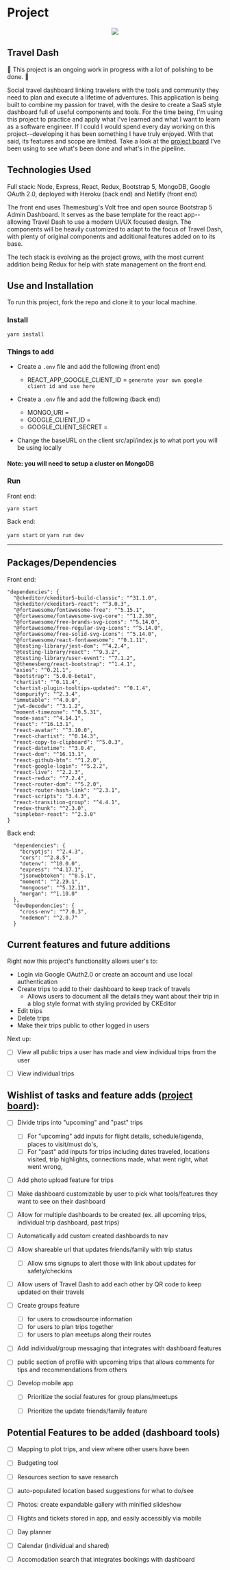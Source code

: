 # Project

<p align="center">
  <img src="https://i.imgur.com/NnwcESE.png">
</p>

## Travel Dash

:construction:
This project is an ongoing work in progress with a lot of polishing to be done.
:construction: 

Social travel dashboard linking travelers with the tools and community they need to plan and execute a lifetime of adventures. This application is being built to combine my passion for travel, with the desire to create a SaaS style dashboard full of useful components and tools. For the time being, I'm using this project to practice and apply what I've learned and what I want to learn as a software engineer. If I could I would spend every day working on this project--developing it has been something I have truly enjoyed. With that said, its features and scope are limited. Take a look at the [project board](https://github.com/JeremySeckinger/Travel-Dash-Node-React/projects/1) I've been using to see what's been done and what's in the pipeline.

## Technologies Used

Full stack: Node, Express, React, Redux, Bootstrap 5, MongoDB, Google OAuth 2.0, deployed with Heroku (back end) and Netlify (front end)

The front end uses Themesburg's Volt free and open source Bootstrap 5 Admin Dashboard. It serves as the base template for the react app--allowing Travel Dash to use a modern UI/UX focused design. The components will be heavily customized to adapt to the focus of Travel Dash, with plenty of original components and additional features added on to its base. 

The tech stack is evolving as the project grows, with the most current addition being Redux for help with state management on the front end. 

## Use and Installation

To run this project, fork the repo and clone it to your local machine.

### Install

`yarn install`

### Things to add

- Create a `.env` file and add the following (front end)
  - REACT_APP_GOOGLE_CLIENT_ID = `generate your own google client id and use here`

- Create a `.env` file and add the following (back end)
  - MONGO_URI = 
  - GOOGLE_CLIENT_ID = 
  - GOOGLE_CLIENT_SECRET = 

- Change the baseURL on the client src/api/index.js to what port you will be using locally

#### Note: you will need to setup a cluster on MongoDB

### Run

Front end:

`yarn start`

Back end:

`yarn start`
or 
`yarn run dev`

---

## Packages/Dependencies

Front end:

    "dependencies": {
      "@ckeditor/ckeditor5-build-classic": "^31.1.0",
      "@ckeditor/ckeditor5-react": "^3.0.3",
      "@fortawesome/fontawesome-free": "^5.15.1",
      "@fortawesome/fontawesome-svg-core": "^1.2.30",
      "@fortawesome/free-brands-svg-icons": "^5.14.0",
      "@fortawesome/free-regular-svg-icons": "^5.14.0",
      "@fortawesome/free-solid-svg-icons": "^5.14.0",
      "@fortawesome/react-fontawesome": "^0.1.11",
      "@testing-library/jest-dom": "^4.2.4",
      "@testing-library/react": "^9.3.2",
      "@testing-library/user-event": "^7.1.2",
      "@themesberg/react-bootstrap": "^1.4.1",
      "axios": "^0.21.1",
      "bootstrap": "5.0.0-beta1",
      "chartist": "^0.11.4",
      "chartist-plugin-tooltips-updated": "^0.1.4",
      "dompurify": "^2.3.4",
      "immutable": "^4.0.0",
      "jwt-decode": "^3.1.2",
      "moment-timezone": "^0.5.31",
      "node-sass": "^4.14.1",
      "react": "^16.13.1",
      "react-avatar": "^3.10.0",
      "react-chartist": "^0.14.3",
      "react-copy-to-clipboard": "^5.0.3",
      "react-datetime": "^3.0.4",
      "react-dom": "^16.13.1",
      "react-github-btn": "^1.2.0",
      "react-google-login": "^5.2.2",
      "react-live": "^2.2.3",
      "react-redux": "^7.2.4",
      "react-router-dom": "^5.2.0",
      "react-router-hash-link": "^2.3.1",
      "react-scripts": "3.4.3",
      "react-transition-group": "^4.4.1",
      "redux-thunk": "^2.3.0",
      "simplebar-react": "^2.3.0"
    }
  
Back end:

      "dependencies": {
        "bcryptjs": "^2.4.3",
        "cors": "^2.8.5",
        "dotenv": "^10.0.0",
        "express": "^4.17.1",
        "jsonwebtoken": "^8.5.1",
        "moment": "^2.29.1",
        "mongoose": "^5.12.11",
        "morgan": "^1.10.0"
      },
      "devDependencies": {
        "cross-env": "^7.0.3",
        "nodemon": "^2.0.7"
      }

## Current features and future additions

Right now this project's functionality allows user's to:
- Login via Google OAuth2.0 or create an account and use local authentication
- Create trips to add to their dashboard to keep track of travels 
    - Allows users to document all the details they want about their trip in a blog style format with styling provided by CKEditor
- Edit trips
- Delete trips
- Make their trips public to other logged in users

Next up:
- [ ] View all public trips a user has made and view individual trips from the user
- [ ] View individual trips


## Wishlist of tasks and feature adds ([project board](https://github.com/JeremySeckinger/Travel-Dash-Node-React/projects/1)):
    
   - [ ] Divide trips into "upcoming" and "past" trips 
        - [ ] For "upcoming" add inputs for flight details, schedule/agenda, places to visit/must do's,
        - [ ] For "past" add inputs for trips including dates traveled, locations visited, trip highlights, connections made, what went right, what went wrong, 
   - [ ] Add photo upload feature for trips 

   - [ ] Make dashboard customizable by user to pick what tools/features they want to see on their dashboard
   - [ ] Allow for multiple dashboards to be created (ex. all upcoming trips, individual trip dashboard, past trips)
   - [ ] Automatically add custom created dashboards to nav 

   - [ ] Allow shareable url that updates friends/family with trip status 
        - [ ] Allow sms signups to alert those with link about updates for safety/checkins
   - [ ] Allow users of Travel Dash to add each other by QR code to keep updated on their travels

   - [ ] Create groups feature 
        - [ ] for users to crowdsource information 
        - [ ] for users to plan trips together
        - [ ] for users to plan meetups along their routes
   - [ ] Add individual/group messaging that integrates with dashboard features
   - [ ] public section of profile with upcoming trips that allows comments for tips and recommendations from others

   - [ ] Develop mobile app
        - [ ] Prioritize the social features for group plans/meetups
        - [ ] Prioritize the update friends/family feature


## Potential Features to be added (dashboard tools)
   - [ ] Mapping to plot trips, and view where other users have been
   - [ ] Budgeting tool 
   - [ ] Resources section to save research 
   - [ ] auto-populated location based suggestions for what to do/see 
   - [ ] Photos: create expandable gallery with minified slideshow
   - [ ] Flights and tickets stored in app, and easily accessibly via mobile
   - [ ] Day planner
   - [ ] Calendar (individual and shared)
   - [ ] Accomodation search that integrates bookings with dashboard


